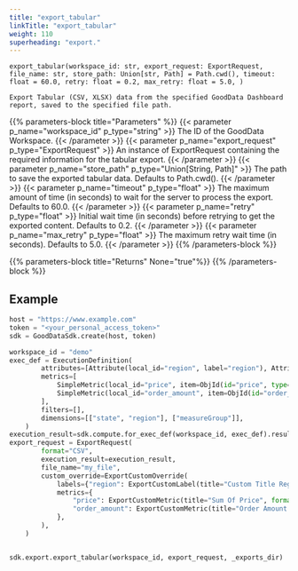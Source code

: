 ```yaml
---
title: "export_tabular"
linkTitle: "export_tabular"
weight: 110
superheading: "export."
---
```


``export_tabular(workspace_id: str,
        export_request: ExportRequest,
        file_name: str,
        store_path: Union[str, Path] = Path.cwd(),
        timeout: float = 60.0,
        retry: float = 0.2,
        max_retry: float = 5.0,
    )``

    Export Tabular (CSV, XLSX) data from the specified GoodData Dashboard report, saved to the specified file path.


{{% parameters-block  title="Parameters" %}}
{{< parameter p_name="workspace_id" p_type="string" >}}
The ID of the GoodData Workspace.
{{< /parameter >}}
{{< parameter p_name="export_request" p_type="ExportRequest" >}}
An instance of ExportRequest containing the required information for the tabular export.
{{< /parameter >}}
{{< parameter p_name="store_path" p_type="Union[String, Path]" >}}
The path to save the exported tabular data. Defaults to Path.cwd().
{{< /parameter >}}
{{< parameter p_name="timeout" p_type="float" >}}
The maximum amount of time (in seconds) to wait for the server to process the export. Defaults to 60.0.
{{< /parameter >}}
{{< parameter p_name="retry" p_type="float" >}}
Initial wait time (in seconds) before retrying to get the exported content. Defaults to 0.2.
{{< /parameter >}}
{{< parameter p_name="max_retry" p_type="float" >}}
The maximum retry wait time (in seconds). Defaults to 5.0.
{{< /parameter >}}
{{% /parameters-block %}}

{{% parameters-block title="Returns" None="true"%}}
{{% /parameters-block %}}


## Example

```python
host = "https://www.example.com"
token = "<your_personal_access_token>"
sdk = GoodDataSdk.create(host, token)

workspace_id = "demo"
exec_def = ExecutionDefinition(
        attributes=[Attribute(local_id="region", label="region"), Attribute(local_id="state", label="state")],
        metrics=[
            SimpleMetric(local_id="price", item=ObjId(id="price", type="fact")),
            SimpleMetric(local_id="order_amount", item=ObjId(id="order_amount", type="metric")),
        ],
        filters=[],
        dimensions=[["state", "region"], ["measureGroup"]],
    )
execution_result=sdk.compute.for_exec_def(workspace_id, exec_def).result_id
export_request = ExportRequest(
        format="CSV",
        execution_result=execution_result,
        file_name="my_file",
        custom_override=ExportCustomOverride(
            labels={"region": ExportCustomLabel(title="Custom Title Region")},
            metrics={
                "price": ExportCustomMetric(title="Sum Of Price", format=""),
                "order_amount": ExportCustomMetric(title="Order Amount Metric", format="#,##0.00"),
            },
        ),
    )


sdk.export.export_tabular(workspace_id, export_request, _exports_dir)
```
